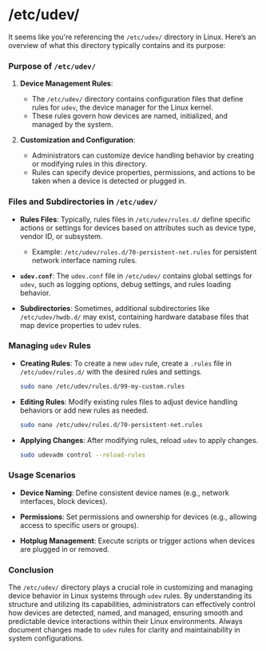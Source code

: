 # /etc/udev/

It seems like you're referencing the `/etc/udev/` directory in Linux. Here’s an overview of what this directory typically contains and its purpose:

### Purpose of `/etc/udev/`

1. **Device Management Rules**:
   - The `/etc/udev/` directory contains configuration files that define rules for `udev`, the device manager for the Linux kernel.
   - These rules govern how devices are named, initialized, and managed by the system.

2. **Customization and Configuration**:
   - Administrators can customize device handling behavior by creating or modifying rules in this directory.
   - Rules can specify device properties, permissions, and actions to be taken when a device is detected or plugged in.

### Files and Subdirectories in `/etc/udev/`

- **Rules Files**: Typically, rules files in `/etc/udev/rules.d/` define specific actions or settings for devices based on attributes such as device type, vendor ID, or subsystem.
  
  - Example: `/etc/udev/rules.d/70-persistent-net.rules` for persistent network interface naming rules.

- **`udev.conf`**: The `udev.conf` file in `/etc/udev/` contains global settings for `udev`, such as logging options, debug settings, and rules loading behavior.

- **Subdirectories**: Sometimes, additional subdirectories like `/etc/udev/hwdb.d/` may exist, containing hardware database files that map device properties to udev rules.

### Managing `udev` Rules

- **Creating Rules**: To create a new `udev` rule, create a `.rules` file in `/etc/udev/rules.d/` with the desired rules and settings.

  ```bash
  sudo nano /etc/udev/rules.d/99-my-custom.rules
  ```

- **Editing Rules**: Modify existing rules files to adjust device handling behaviors or add new rules as needed.

  ```bash
  sudo nano /etc/udev/rules.d/70-persistent-net.rules
  ```

- **Applying Changes**: After modifying rules, reload `udev` to apply changes.

  ```bash
  sudo udevadm control --reload-rules
  ```

### Usage Scenarios

- **Device Naming**: Define consistent device names (e.g., network interfaces, block devices).
  
- **Permissions**: Set permissions and ownership for devices (e.g., allowing access to specific users or groups).

- **Hotplug Management**: Execute scripts or trigger actions when devices are plugged in or removed.

### Conclusion

The `/etc/udev/` directory plays a crucial role in customizing and managing device behavior in Linux systems through `udev` rules. By understanding its structure and utilizing its capabilities, administrators can effectively control how devices are detected, named, and managed, ensuring smooth and predictable device interactions within their Linux environments. Always document changes made to `udev` rules for clarity and maintainability in system configurations.
